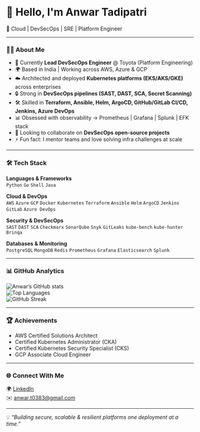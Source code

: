 # 👋 Hello, I'm Anwar Tadipatri  

🚀 Cloud | DevSecOps | SRE | Platform Engineer  

---

### 🧑‍💻 About Me
- 🔭 Currently **Lead DevSecOps Engineer** @ Toyota (Platform Engineering)  
- 🌍 Based in India | Working across AWS, Azure & GCP  
- ☁️ Architected and deployed **Kubernetes platforms (EKS/AKS/GKE)** across enterprises  
- 🔒 Strong in **DevSecOps pipelines (SAST, DAST, SCA, Secret Scanning)**  
- 🛠️ Skilled in **Terraform, Ansible, Helm, ArgoCD, GitHub/GitLab CI/CD, Jenkins, Azure DevOps**  
- 📊 Obsessed with observability → Prometheus | Grafana | Splunk | EFK stack  
- 👯 Looking to collaborate on **DevSecOps open-source projects**  
- ⚡ Fun fact: I mentor teams and love solving infra challenges at scale  

---

### 🛠️ Tech Stack  

**Languages & Frameworks**  
`Python` `Go` `Shell` `Java`  

**Cloud & DevOps**  
`AWS` `Azure` `GCP` `Docker` `Kubernetes` `Terraform` `Ansible` `Helm` `ArgoCD` `Jenkins` `GitLab` `Azure DevOps`  

**Security & DevSecOps**  
`SAST` `DAST` `SCA` `Checkmarx` `SonarQube` `Snyk` `GitLeaks` `kube-bench` `kube-hunter` `Brinqa`  

**Databases & Monitoring**  
`PostgreSQL` `MongoDB` `Redis` `Prometheus` `Grafana` `Elasticsearch` `Splunk`  

---

### 📊 GitHub Analytics  
![Anwar’s GitHub stats](https://github-readme-stats.vercel.app/api?username=AnwarTadipatri&show_icons=true&theme=tokyonight)  
![Top Languages](https://github-readme-stats.vercel.app/api/top-langs/?username=AnwarTadipatri&layout=compact&theme=tokyonight)  
![GitHub Streak](https://streak-stats.demolab.com?user=AnwarTadipatri&theme=tokyonight)  

---

### 🏆 Achievements  
- AWS Certified Solutions Architect  
- Certified Kubernetes Administrator (CKA)  
- Certified Kubernetes Security Specialist (CKS)  
- GCP Associate Cloud Engineer  

---

### 🌐 Connect With Me  
🌍 [LinkedIn](https://linkedin.com/in/anwar-tadipatri)  
✉️ anwar.t0383@gmail.com  

---

💡 *“Building secure, scalable & resilient platforms one deployment at a time.”*

